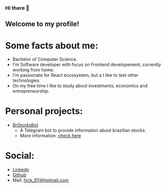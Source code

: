 ### Hi there 👋

## Welcome to my profile!

# Some facts about me:

- Bachelor of Computer Science.
- I'm Software developer with focus on Frontend developement, currently working from home.
- I'm passionate for React ecossystem, but a I like to test other technologies.
- On my free time I like to study about investments, economics and entrepreneurship.

# Personal projects:

- [BrStocksBot](https://t.me/brstocksbot)
  - A Telegram bot to provide information about brazilian stocks.
  - More information: [check here](https://www.instagram.com/brstocksbot)

# Social:

- [Linkedn](https://www.linkedin.com/in/henrique-augusto-84b490133/)
- [Github](https://github.com/hick97?tab=repositories)
- Mail: hick_97@hotmail.com

